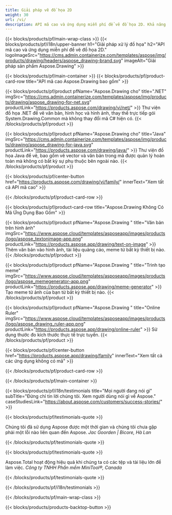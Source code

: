 ```yaml
---
title: Giải pháp vẽ đồ họa 2D 
weight: 30
url: /vi/
description: API mã cao và ứng dụng miễn phí để vẽ đồ họa 2D. Khả năng vẽ văn bản, đường thẳng, đường cong và hình cũng như chuyển đổi hình ảnh sang các định dạng khác nhau.
---
```


{{< blocks/products/pf/main-wrap-class >}}
{{< blocks/products/pf/i18n/upper-banner h1="Giải pháp xử lý đồ họa" h2="API mã cao và ứng dụng miễn phí để vẽ đồ họa 2D." logoImageSrc="https://cms.admin.containerize.com/templates/aspose/img/products/drawing/headers/aspose_drawing-brand.svg" imageAlt="Giải pháp sản phẩm Aspose.Drawing" >}}

{{< blocks/products/pf/main-container >}}
{{< blocks/products/pf/product-card-row title="API mã cao Aspose.Drawing bao gồm" >}}

{{< blocks/products/pf/product pfName="Aspose.Drawing cho" title=".NET" imgSrc="https://cms.admin.containerize.com/templates/aspose/img/products/drawing/aspose_drawing-for-net.svg" productLink="https://products.aspose.com/drawing/vi/net/" >}}
Thư viện đồ họa .NET để vẽ văn bản, hình học và hình ảnh, thay thế trực tiếp gói System.Drawing.Common mà không thay đổi mã C# hiện có.
{{< /blocks/products/pf/product >}}

{{< blocks/products/pf/product pfName="Aspose.Drawing cho" title="Java" imgSrc="https://cms.admin.containerize.com/templates/aspose/img/products/drawing/aspose_drawing-for-java.svg" productLink="https://products.aspose.com/drawing/java/" >}}
Thư viện đồ họa Java để vẽ, bao gồm vẽ vector và văn bản trong mã được quản lý hoàn toàn mà không có bất kỳ sự phụ thuộc bên ngoài nào.
{{< /blocks/products/pf/product >}}

{{< blocks/products/pf/center-button href="https://products.aspose.com/drawing/vi/family/" innerText="Xem tất cả API mã cao" >}}

{{< /blocks/products/pf/product-card-row >}}

{{< blocks/products/pf/product-card-row title="Aspose.Drawing Không Có Mã Ứng Dụng Bao Gồm" >}}

{{< blocks/products/pf/product pfName="Aspose.Drawing " title="Văn bản trên hình ảnh" imgSrc="https://www.aspose.cloud/templates/asposeapp/images/products/logo/aspose_textonimage-app.png" productLink="https://products.aspose.app/drawing/text-on-image" >}}
Thêm văn bản vào hình ảnh, tài liệu quảng cáo, meme từ bất kỳ thiết bị nào.
{{< /blocks/products/pf/product >}}

{{< blocks/products/pf/product pfName="Aspose.Drawing " title="Trình tạo meme" imgSrc="https://www.aspose.cloud/templates/asposeapp/images/products/logo/aspose_memegenerator-app.png" productLink="https://products.aspose.app/drawing/meme-generator" >}}
Tạo meme từ ảnh của bạn từ bất kỳ thiết bị nào.
{{< /blocks/products/pf/product >}}

{{< blocks/products/pf/product pfName="Aspose.Drawing " title="Online Ruler" imgSrc="https://www.aspose.cloud/templates/asposeapp/images/products/logo/aspose_drawing_ruler-app.png" productLink="https://products.aspose.app/drawing/online-ruler" >}}
Sử dụng thước đo kích thước thực tế trực tuyến.
{{< /blocks/products/pf/product >}}

{{< blocks/products/pf/center-button href="https://products.aspose.app/drawing/family" innerText="Xem tất cả các ứng dụng không có mã" >}}

{{< /blocks/products/pf/product-card-row >}}

{{< /blocks/products/pf/main-container >}}

{{< blocks/products/pf/i18n/testimonials title="Mọi người đang nói gì" subTitle="Đừng chỉ tin lời chúng tôi. Xem người dùng nói gì về Aspose." caseStudiesLink="https://about.aspose.com/customers/success-stories/" >}}

{{< blocks/products/pf/testimonials-quote >}}
<p class="first">
 Chúng tôi đã sử dụng Aspose được một thời gian và chúng tôi chưa gặp phải một lỗi nào liên quan đến Aspose.
 <em>
  Jac Goorden | Bicore, Hà Lan
 </em>
</p>

{{< /blocks/products/pf/testimonials-quote >}}

{{< blocks/products/pf/testimonials-quote >}}
<p class="second">
 Aspose.Total hoạt động hiệu quả khi chúng ta có các tệp và tài liệu lớn để làm việc.
 <em>
  Công ty TNHH Phần mềm MiniTool®, Canada
 </em>
</p>

{{< /blocks/products/pf/testimonials-quote >}}

{{< /blocks/products/pf/i18n/testimonials >}}

{{< /blocks/products/pf/main-wrap-class >}}

{{< blocks/products/products-backtop-button >}}
